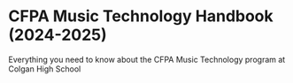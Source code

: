 # CFPA Music Technology Handbook (2024-2025)
Everything you need to know about the CFPA Music Technology program at Colgan High School
